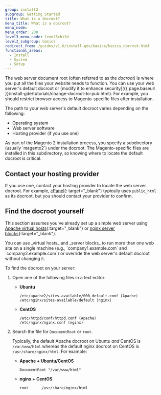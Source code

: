 ```yaml
---
group: install2
subgroup: Getting Started
title: What is a docroot?
menu_title: What is a docroot?
menu_node:
menu_order: 200
level3_menu_node: level3child
level3_subgroup: basics
redirect_from: /guides/v1.0/install-gde/basics/basics_docroot.html
functional_areas:
  - Install
  - System
  - Setup
---
```


The web server document root (often referred to as the _docroot_) is where you put all the files your website needs to function. You can use your web server's default docroot or [modify it to enhance security]({{ page.baseurl }}/install-gde/tutorials/change-docroot-to-pub.html). For example, you should restrict browser access to Magento-specific files after installation.

The path to your web server's default docroot varies depending on the following:

-   Operating system
-   Web server software
-   Hosting provider (if you use one)

<div class="bs-callout bs-callout-warning" markdown="1">
As part of the Magento 2 installation process, you specify a subdirectory (usually `magento2`) under the docroot. The Magento-specific files are installed in this subdirectory, so knowing where to locate the default docroot is critical.
</div>

## Contact your hosting provider

If you use one, contact your hosting provider to locate the web server docroot. For example, [cPanel](http://support.hostgator.com/articles/cpanel/what-is-a-document-root-folder){: target="_blank"} typically uses `public_html` as its docroot, but you should contact your provider to confirm.

## Find the docroot yourself

This section assumes you've already set up a simple web server using [Apache virtual hosts](https://httpd.apache.org/docs/2.4/vhosts/){:target="_blank"} or [nginx server blocks](https://www.nginx.com/resources/wiki/start/topics/examples/server_blocks/){:target="_blank"}.

<div class="bs-callout bs-callout-info" id="info" markdown="1">
You can use _virtual hosts_ and _server blocks_ to run more than one web site on a single machine (e.g., `company1.example.com` and `company2.example.com`) or override the web server's default docroot without changing it.
</div>

To find the docroot on your server:

1.  Open one of the following files in a text editor:

    -   **Ubuntu**

        ```
        /etc/apache2/sites-available/000-default.conf (Apache)
        /etc/nginx/sites-available/default (nginx)
        ```

    -   **CentOS**

        ```
        /etc/httpd/conf/httpd.conf (Apache)
        /etc/nginx/nginx.conf (nginx)
        ```

2.  Search the file for `DocumentRoot` or `root`.

    Typically, the default Apache docroot on Ubuntu _and_ CentOS is `/var/www/html` whereas the default nginx docroot on CentOS is `/usr/share/nginx/html`. For example:

    -   **Apache + Ubuntu/CentOS**

        ```
        DocumentRoot "/var/www/html"
        ```

    -   **nginx + CentOS**

        ```
        root      /usr/share/nginx/html
        ```
